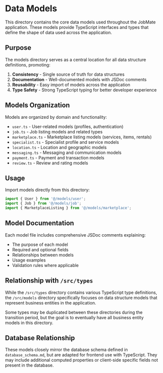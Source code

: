 # Data Models

This directory contains the core data models used throughout the JobMate application. These models provide TypeScript interfaces and types that define the shape of data used across the application.

## Purpose

The models directory serves as a central location for all data structure definitions, promoting:

1. **Consistency** - Single source of truth for data structures
2. **Documentation** - Well-documented models with JSDoc comments
3. **Reusability** - Easy import of models across the application
4. **Type Safety** - Strong TypeScript typing for better developer experience

## Models Organization

Models are organized by domain and functionality:

- `user.ts` - User-related models (profiles, authentication)
- `job.ts` - Job listing models and related types
- `marketplace.ts` - Marketplace listing models (services, items, rentals)
- `specialist.ts` - Specialist profile and service models
- `location.ts` - Location and geographic models
- `messaging.ts` - Messaging and communication models
- `payment.ts` - Payment and transaction models
- `review.ts` - Review and rating models

## Usage

Import models directly from this directory:

```typescript
import { User } from '@/models/user';
import { Job } from '@/models/job';
import { MarketplaceListing } from '@/models/marketplace';
```

## Model Documentation

Each model file includes comprehensive JSDoc comments explaining:

- The purpose of each model
- Required and optional fields
- Relationships between models
- Usage examples
- Validation rules where applicable

## Relationship with `/src/types`

While the `/src/types` directory contains various TypeScript type definitions, the `/src/models` directory specifically focuses on data structure models that represent business entities in the application.

Some types may be duplicated between these directories during the transition period, but the goal is to eventually have all business entity models in this directory.

## Database Relationship

These models closely mirror the database schema defined in `database_schema.md`, but are adapted for frontend use with TypeScript. They may include additional computed properties or client-side specific fields not present in the database.
